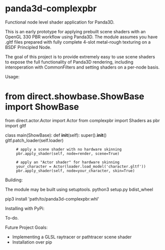 # panda3d-complexpbr
Functional node level shader application for Panda3D.

This is an early prototype for applying prebuilt scene shaders with an OpenGL 330 PBR workflow using Panda3D. The module assumes you have .gltf files prepared with fully complete 4-slot metal-rough texturing on a BSDF Principled Node.

The goal of this project is to provide extremely easy to use scene shaders to expose the full functionality of Panda3D rendering, including interoperation with CommonFilters and setting shaders on a per-node basis. 

Usage:

# from direct.showbase.ShowBase import ShowBase
from direct.actor.Actor import Actor
from complexpbr import Shaders as pbr
import gltf

class main(ShowBase):
     def __init__(self):
         super().__init__()
         gltf.patch_loader(self.loader)
         
         # apply a scene shader with no hardware skinning
         pbr.apply_shader(self, node=render, scene=True)
         
         # apply an "Actor shader" for hardware skinning
         your_character = Actor(loader.load_model('character.gltf'))
         pbr.apply_shader(self, node=your_character, skin=True)
         
Building:

The module may be built using setuptools. python3 setup.py bdist_wheel

pip3 install 'path/to/panda3d-complexpbr.whl'

Installing with PyPi:

To-do.

Future Project Goals:

- Implementing a GLSL raytracer or pathtracer scene shader
- Installation over pip
